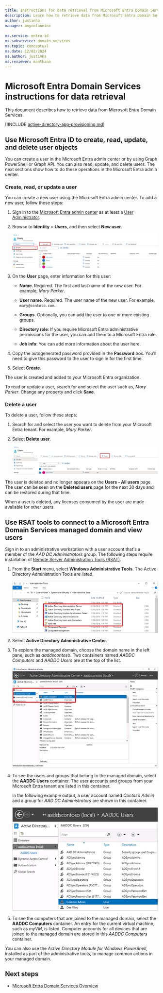 ```yaml
---
title: Instructions for data retrieval from Microsoft Entra Domain Services | Microsoft Docs
description: Learn how to retrieve data from Microsoft Entra Domain Services.
author: justinha
manager: amycolannino

ms.service: entra-id
ms.subservice: domain-services
ms.topic: conceptual
ms.date: 12/02/2024
ms.author: justinha
ms.reviewer: manthanm
---
```


# Microsoft Entra Domain Services instructions for data retrieval

This document describes how to retrieve data from Microsoft Entra Domain Services.

[!INCLUDE [active-directory-app-provisioning.md](~/includes/azure-docs-pr/gdpr-intro-sentence.md)]

<a name='use-azure-active-directory-to-create-read-update-and-delete-user-objects'></a>

## Use Microsoft Entra ID to create, read, update, and delete user objects

You can create a user in the Microsoft Entra admin center or by using Graph PowerShell or Graph API. You can also read, update, and delete users. The next sections show how to do these operations in the Microsoft Entra admin center. 

### Create, read, or update a user

You can create a new user using the Microsoft Entra admin center.
To add a new user, follow these steps:

1. Sign in to the [Microsoft Entra admin center](https://entra.microsoft.com) as at least a [User Administrator](/azure/active-directory/roles/permissions-reference#user-administrator).

1. Browse to **Identity** > **Users**, and then select **New user**.

    ![Add a user through Users - All users in Microsoft Entra ID](./media/tutorial-create-management-vm/add-user-in-users-all-users.png)

1. On the **User** page, enter information for this user:

   - **Name**. Required. The first and last name of the new user. For example, *Mary Parker*.

   - **User name**. Required. The user name of the new user. For example, `mary@contoso.com`.

   - **Groups**. Optionally, you can add the user to one or more existing groups. 

   - **Directory role**: If you require Microsoft Entra administrative permissions for the user, you can add them to a Microsoft Entra role. 

   - **Job info**: You can add more information about the user here.

1. Copy the autogenerated password provided in the **Password** box. You'll need to give this password to the user to sign in for the first time.

1. Select **Create**.

The user is created and added to your Microsoft Entra organization.

To read or update a user, search for and select the user such as, *Mary Parker*. Change any property and click **Save**. 

### Delete a user

To delete a user, follow these steps:

1. Search for and select the user you want to delete from your Microsoft Entra tenant. For example, *Mary Parker*.

1. Select **Delete user**.

   ![Users - All users page with Delete user highlighted](./media/tutorial-create-management-vm/delete-user-all-users-blade.png)


The user is deleted and no longer appears on the **Users - All users** page. The user can be seen on the **Deleted users** page for the next 30 days and can be restored during that time. 

When a user is deleted, any licenses consumed by the user are made available for other users.

<a name='use-rsat-tools-to-connect-to-an-azure-ad-ds-managed-domain-and-view-users'></a>

## Use RSAT tools to connect to a Microsoft Entra Domain Services managed domain and view users

Sign in to an administrative workstation with a user account that's a member of the *AAD DC Administrators* group. The following steps require installation of [Remote Server Administration Tools (RSAT)](tutorial-create-management-vm.md#install-active-directory-administrative-tools).

1. From the **Start** menu, select **Windows Administrative Tools**. The Active Directory Administration Tools are listed.

    ![List of Administrative Tools installed on the server](./media/tutorial-create-management-vm/list-admin-tools.png)

1. Select **Active Directory Administrative Center**.
1. To explore the managed domain, choose the domain name in the left pane, such as *aaddscontoso*. Two containers named *AADDC Computers* and *AADDC Users* are at the top of the list.

    ![List the available containers part of the managed domain](./media/tutorial-create-management-vm/entra-administrative-center.png)

1. To see the users and groups that belong to the managed domain, select the **AADDC Users** container. The user accounts and groups from your Microsoft Entra tenant are listed in this container.

    In the following example output, a user account named *Contoso Admin* and a group for *AAD DC Administrators* are shown in this container.

    ![View the list of Microsoft Entra Domain Services domain users in the Active Directory Administrative Center](./media/tutorial-create-management-vm/list-azure-ad-users.png)

1. To see the computers that are joined to the managed domain, select the **AADDC Computers** container. An entry for the current virtual machine, such as *myVM*, is listed. Computer accounts for all devices that are joined to the managed domain are stored in this *AADDC Computers* container.

You can also use the *Active Directory Module for Windows PowerShell*, installed as part of the administrative tools, to manage common actions in your managed domain.

## Next steps
* [Microsoft Entra Domain Services Overview](overview.md)
